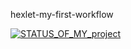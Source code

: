 hexlet-my-first-workflow

[![STATUS_OF_MY_project](https://github.com/Absaidov/hexlet-my-first-workflow/workflows/hello-world.yml/badge.svg)](https://github.com/Absaidov/hexlet-my-first-workflow/actions)

